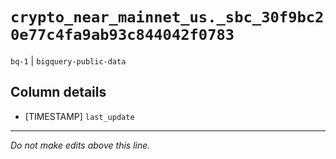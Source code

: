 # `crypto_near_mainnet_us._sbc_30f9bc20e77c4fa9ab93c844042f0783`
`bq-1` | `bigquery-public-data`

## Column details
* [TIMESTAMP] `last_update`

-------------------------------------------------------------------------------
*Do not make edits above this line.*
